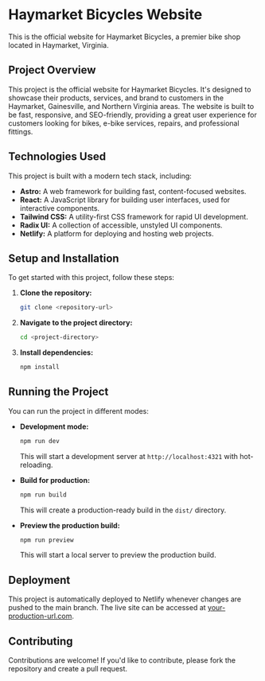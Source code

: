# Haymarket Bicycles Website

This is the official website for Haymarket Bicycles, a premier bike shop located in Haymarket, Virginia.

## Project Overview

This project is the official website for Haymarket Bicycles. It's designed to showcase their products, services, and brand to customers in the Haymarket, Gainesville, and Northern Virginia areas. The website is built to be fast, responsive, and SEO-friendly, providing a great user experience for customers looking for bikes, e-bike services, repairs, and professional fittings.

## Technologies Used

This project is built with a modern tech stack, including:

- **Astro:** A web framework for building fast, content-focused websites.
- **React:** A JavaScript library for building user interfaces, used for interactive components.
- **Tailwind CSS:** A utility-first CSS framework for rapid UI development.
- **Radix UI:** A collection of accessible, unstyled UI components.
- **Netlify:** A platform for deploying and hosting web projects.

## Setup and Installation

To get started with this project, follow these steps:

1.  **Clone the repository:**
    ```bash
    git clone <repository-url>
    ```
2.  **Navigate to the project directory:**
    ```bash
    cd <project-directory>
    ```
3.  **Install dependencies:**
    ```bash
    npm install
    ```

## Running the Project

You can run the project in different modes:

-   **Development mode:**
    ```bash
    npm run dev
    ```
    This will start a development server at `http://localhost:4321` with hot-reloading.

-   **Build for production:**
    ```bash
    npm run build
    ```
    This will create a production-ready build in the `dist/` directory.

-   **Preview the production build:**
    ```bash
    npm run preview
    ```
    This will start a local server to preview the production build.

## Deployment

This project is automatically deployed to Netlify whenever changes are pushed to the main branch. The live site can be accessed at [your-production-url.com](https://your-production-url.com).

## Contributing

Contributions are welcome! If you'd like to contribute, please fork the repository and create a pull request.
